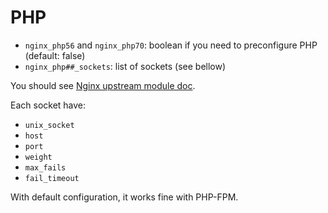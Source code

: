 PHP
===

- `nginx_php56` and `nginx_php70`: boolean if you need to preconfigure PHP (default: false)
- `nginx_php##_sockets`: list of sockets (see bellow)

You should see [Nginx upstream module doc](http://nginx.org/en/docs/http/ngx_http_upstream_module.html).

Each socket have:

- `unix_socket`
- `host`
- `port`
- `weight`
- `max_fails`
- `fail_timeout`

With default configuration, it works fine with PHP-FPM.
